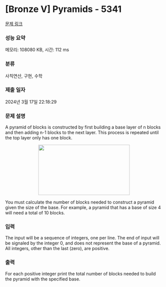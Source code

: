 # [Bronze V] Pyramids - 5341 

[문제 링크](https://www.acmicpc.net/problem/5341) 

### 성능 요약

메모리: 108080 KB, 시간: 112 ms

### 분류

사칙연산, 구현, 수학

### 제출 일자

2024년 3월 17일 22:18:29

### 문제 설명

<p>A pyramid of blocks is constructed by first building a base layer of n blocks and then adding n-1 blocks to the next layer. This process is repeated until the top layer only has one block.</p>

<p style="text-align: center;"><img alt="" src="https://upload.acmicpc.net/48ff31aa-5aeb-4608-b36d-88ce8d638750/-/preview/" style="width: 292px; height: 161px;"></p>

<p>You must calculate the number of blocks needed to construct a pyramid given the size of the base. For example, a pyramid that has a base of size 4 will need a total of 10 blocks.</p>

### 입력 

 <p>The input will be a sequence of integers, one per line. The end of input will be signaled by the integer 0, and does not represent the base of a pyramid. All integers, other than the last (zero), are positive.</p>

### 출력 

 <p>For each positive integer print the total number of blocks needed to build the pyramid with the specified base.</p>

